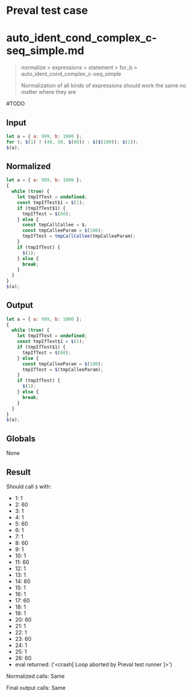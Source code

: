 # Preval test case

# auto_ident_cond_complex_c-seq_simple.md

> normalize > expressions > statement > for_b > auto_ident_cond_complex_c-seq_simple
>
> Normalization of all kinds of expressions should work the same no matter where they are

#TODO

## Input

`````js filename=intro
let a = { a: 999, b: 1000 };
for (; $(1) ? (40, 50, $(60)) : $($(100)); $(1));
$(a);
`````

## Normalized

`````js filename=intro
let a = { a: 999, b: 1000 };
{
  while (true) {
    let tmpIfTest = undefined;
    const tmpIfTest$1 = $(1);
    if (tmpIfTest$1) {
      tmpIfTest = $(60);
    } else {
      const tmpCallCallee = $;
      const tmpCalleeParam = $(100);
      tmpIfTest = tmpCallCallee(tmpCalleeParam);
    }
    if (tmpIfTest) {
      $(1);
    } else {
      break;
    }
  }
}
$(a);
`````

## Output

`````js filename=intro
let a = { a: 999, b: 1000 };
{
  while (true) {
    let tmpIfTest = undefined;
    const tmpIfTest$1 = $(1);
    if (tmpIfTest$1) {
      tmpIfTest = $(60);
    } else {
      const tmpCalleeParam = $(100);
      tmpIfTest = $(tmpCalleeParam);
    }
    if (tmpIfTest) {
      $(1);
    } else {
      break;
    }
  }
}
$(a);
`````

## Globals

None

## Result

Should call `$` with:
 - 1: 1
 - 2: 60
 - 3: 1
 - 4: 1
 - 5: 60
 - 6: 1
 - 7: 1
 - 8: 60
 - 9: 1
 - 10: 1
 - 11: 60
 - 12: 1
 - 13: 1
 - 14: 60
 - 15: 1
 - 16: 1
 - 17: 60
 - 18: 1
 - 19: 1
 - 20: 60
 - 21: 1
 - 22: 1
 - 23: 60
 - 24: 1
 - 25: 1
 - 26: 60
 - eval returned: ('<crash[ Loop aborted by Preval test runner ]>')

Normalized calls: Same

Final output calls: Same
